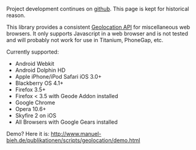 Project development continues on <a href='https://github.com/manuelbieh/Better-Geolocation-API'>github</a>. This page is kept for historical reason.

This library provides a consistent <a href='http://www.w3.org/TR/geolocation-API/'>Geolocation API</a> for miscellaneous web browsers. It only supports Javascript in a web browser and is not tested and will probably not work for use in Titanium, PhoneGap, etc.

Currently supported:<br />
<ul>
<li> Android Webkit</li>
<li> Android Dolphin HD</li>
<li> Apple iPhone/iPod Safari iOS 3.0+</li>
<li> Blackberry OS 4.1+</li>
<li> Firefox 3.5+</li>
<li> Firefox < 3.5 with Geode Addon installed</li>
<li> Google Chrome</li>
<li> Opera 10.6+</li>
<li> Skyfire 2 on iOS</li>
<li> All Browsers with Google Gears installed</li>
</ul>

Demo? Here it is:
<a href='http://www.manuel-bieh.de/publikationen/scripts/geolocation/demo.html'><a href='http://www.manuel-bieh.de/publikationen/scripts/geolocation/demo.html'>http://www.manuel-bieh.de/publikationen/scripts/geolocation/demo.html</a></a>